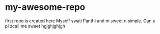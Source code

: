 # my-awesome-repo
first repo is created here
Myself swati Panthi and m sweet n simple.
Can u pl zcall me sweet
hgjghjghjgh
